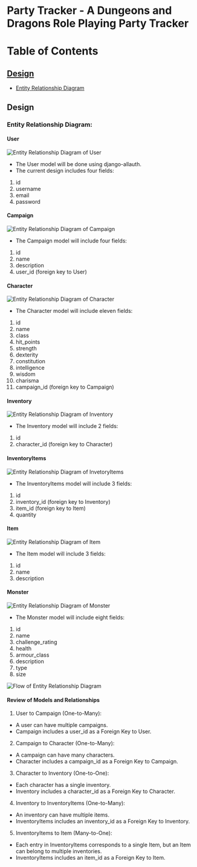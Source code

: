 # **Party Tracker - A Dungeons and Dragons Role Playing Party Tracker**

# Table of Contents

## [Design](#design-1)

- [Entity Relationship Diagram](#entity-relationship-diagram)

## Design

### Entity Relationship Diagram:

#### User
![Entity Relationship Diagram of User](/static/images/user-erd.png)

- The User model will be done using django-allauth.
- The current design includes four fields:
1. id
2. username
3. email
4. password

#### Campaign
![Entity Relationship Diagram of Campaign](/static/images/campaign-erd.png)

- The Campaign model will include four fields:
1. id
2. name
3. description
4. user_id (foreign key to User)

#### Character
![Entity Relationship Diagram of Character](/static/images/character-erd.png)

- The Character model will include eleven fields:
1. id
2. name
3. class
4. hit_points
5. strength
6. dexterity
7. constitution
8. intelligence
9. wisdom
10. charisma
11. campaign_id (foreign key to Campaign)

#### Inventory
![Entity Relationship Diagram of Inventory](/static/images/inventory-erd.png)

- The Inventory model will include 2 fields:
1. id
2. character_id (foreign key to Character)

#### InventoryItems
![Entity Relationship Diagram of InvetoryItems](/static/images/inventory-items-erd.png)
- The InventoryItems model will include 3 fields:
1. id
2. inventory_id (foreign key to Inventory)
3. item_id (foreign key to Item)
4. quantity


#### Item
![Entity Relationship Diagram of Item](/static/images/item-erd.png)
- The Item model will include 3 fields:
1. id
2. name
3. description

#### Monster
![Entity Relationship Diagram of Monster](/static/images/monster-erd.png)
- The Monster model will include eight fields:
1. id
2. name
3. challenge_rating
4. health
5. armour_class
6. description
7. type
8. size

![Flow of Entity Relationship Diagram](/static/images/erd-pt.png)

#### Review of Models and Relationships

1.	User to Campaign (One-to-Many):
- A user can have multiple campaigns.
- Campaign includes a user_id as a Foreign Key to User.

2.	Campaign to Character (One-to-Many):
- A campaign can have many characters.
- Character includes a campaign_id as a Foreign Key to Campaign.

3.	Character to Inventory (One-to-One):
- Each character has a single inventory.
- Inventory includes a character_id as a Foreign Key to Character.

4.	Inventory to InventoryItems (One-to-Many):
- An inventory can have multiple items.
- InventoryItems includes an inventory_id as a Foreign Key to Inventory.

5.	InventoryItems to Item (Many-to-One):
- Each entry in InventoryItems corresponds to a single Item, but an Item can belong to multiple inventories.
- InventoryItems includes an item_id as a Foreign Key to Item.
